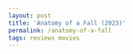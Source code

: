 ```yaml
---
layout: post
title: 'Anatomy of a Fall (2023)'
permalink: /anatomy-of-a-fall
tags: reviews movies
---
```


<!--more-->